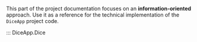 This part of the project documentation focuses on
an **information-oriented** approach. Use it as a
reference for the technical implementation of the
`DiceApp` project code.

::: DiceApp.Dice